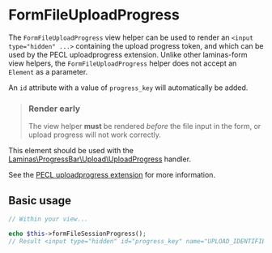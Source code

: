 # FormFileUploadProgress

The `FormFileUploadProgress` view helper can be used to render an `<input
type="hidden" ...>` containing the upload progress token, and which can be used by
the PECL uploadprogress extension. Unlike other laminas-form view helpers, the
`FormFileUploadProgress` helper does not accept an `Element` as a parameter.

An `id` attribute with a value of `progress_key` will automatically be added.

> ### Render early
>
> The view helper **must** be rendered *before* the file input in the form, or
> upload progress will not work correctly.

This element should be used with the [Laminas\ProgressBar\Upload\UploadProgress](https://docs.laminas.dev/laminas.progress-bar.upload.html#upload-progress-handler)
handler.

See the [PECL uploadprogress extension](http://pecl.php.net/package/uploadprogress)
for more information.

## Basic usage

```php
// Within your view...

echo $this->formFileSessionProgress();
// Result <input type="hidden" id="progress_key" name="UPLOAD_IDENTIFIER" value="12345abcde">
```
